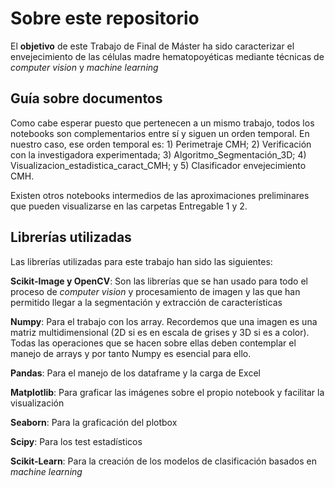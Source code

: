 # Sobre este repositorio

El **objetivo** de este Trabajo de Final de Máster ha sido caracterizar el envejecimiento de las células madre hematopoyéticas mediante técnicas de *computer vision* y *machine learning*

## Guía sobre documentos
Como cabe esperar puesto que pertenecen a un mismo trabajo, todos los notebooks son complementarios entre sí y siguen un orden temporal. En nuestro caso, ese orden temporal es: 1) Perimetraje CMH; 2) Verificación con la investigadora experimentada; 3) Algoritmo_Segmentación_3D; 4) Visualizacion_estadistica_caract_CMH; y 5) Clasificador envejecimiento CMH.

Existen otros notebooks intermedios de las aproximaciones preliminares que pueden visualizarse en las carpetas Entregable 1 y 2.

## Librerías utilizadas
Las librerías utilizadas para este trabajo han sido las siguientes:

**Scikit-Image y OpenCV**: Son las librerías que se han usado para todo el proceso de *computer vision* y procesamiento de imagen y las que han permitido llegar a la segmentación y extracción de características

**Numpy**: Para el trabajo con los array. Recordemos que una imagen es una matriz multidimensional (2D si es en escala de grises y 3D si es a color). Todas las operaciones que se hacen sobre ellas deben contemplar el manejo de arrays y por tanto Numpy es esencial para ello.

**Pandas**: Para el manejo de los dataframe y la carga de Excel

**Matplotlib**: Para graficar las imágenes sobre el propio notebook y facilitar la visualización

**Seaborn**: Para la graficación del plotbox

**Scipy**: Para los test estadísticos

**Scikit-Learn**: Para la creación de los modelos de clasificación basados en *machine learning*
